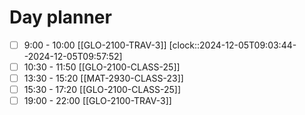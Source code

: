# Day planner

- [ ] 9:00 - 10:00 [[GLO-2100-TRAV-3]]
      [clock::2024-12-05T09:03:44--2024-12-05T09:57:52]
- [ ] 10:30 - 11:50 [[GLO-2100-CLASS-25]]
- [ ] 13:30 - 15:20 [[MAT-2930-CLASS-23]]
- [ ] 15:30 - 17:20 [[GLO-2100-CLASS-25]]
- [ ] 19:00 - 22:00 [[GLO-2100-TRAV-3]]
